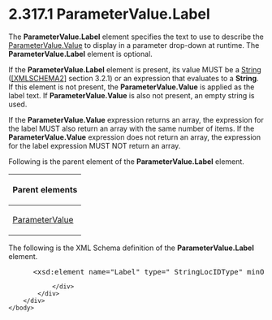 <html dir="LTR" xmlns:mshelp="http://msdn.microsoft.com/mshelp" xmlns:ddue="http://ddue.schemas.microsoft.com/authoring/2003/5" xmlns:xlink="http://www.w3.org/1999/xlink" xmlns:tool="http://www.microsoft.com/tooltip">
    <head>
        <meta http-equiv="Content-Type" content="text/html; CHARSET=utf-8"></meta>
        <meta name="save" content="history"></meta>
        <title>2.317.1 ParameterValue.Label</title>
        <xml>
            <mshelp:toctitle title="2.317.1 ParameterValue.Label"></mshelp:toctitle>
            <mshelp:rltitle title="[MS-RDL]: ParameterValue.Label"></mshelp:rltitle>
            <mshelp:keyword index="A" term="00c8c342-7654-4a24-bed6-8413d407906f"></mshelp:keyword>
            <mshelp:attr name="DCSext.ContentType" value="open specification"></mshelp:attr>
            <mshelp:attr name="AssetID" value="00c8c342-7654-4a24-bed6-8413d407906f"></mshelp:attr>
            <mshelp:attr name="TopicType" value="kbRef"></mshelp:attr>
            <mshelp:attr name="DCSext.Title" value="[MS-RDL]: ParameterValue.Label" />
        </xml>
    </head>
    <body>
        <div id="header">
            <h1 class="heading">2.317.1 ParameterValue.Label</h1>
        </div>
        <div id="mainSection">
            <div id="mainBody">
                <div id="allHistory" class="saveHistory"></div>
                <div id="sectionSection0" class="section" name="collapseableSection">
                    

<p>The <b>ParameterValue.Label</b> element specifies the text
to use to describe the <a href="d334e6cd-960f-4621-af27-d0045654ac57.html">ParameterValue.Value</a>
to display in a parameter drop-down at runtime. The <b>ParameterValue.Label</b>
element is optional. </p>

<p>If the <b>ParameterValue.Label</b> element is present, its
value MUST be a <a href="1ed81ef3-a683-45e3-aaad-bd2bbe71bc3d.html">String</a>
(<a href="https://go.microsoft.com/fwlink/?LinkId=90610">[XMLSCHEMA2]</a>
section 3.2.1) or an expression that evaluates to a <b>String</b>. If this
element is not present, the <b>ParameterValue.Value</b> is applied as the label
text. If <b>ParameterValue.Value</b> is also not present, an empty string is
used. </p>

<p>If the <b>ParameterValue.Value</b> expression returns an
array, the expression for the label MUST also return an array with the same
number of items. If the <b>ParameterValue.Value</b> expression does not return
an array, the expression for the label expression MUST NOT return an array.</p>

<p>Following is the parent element of the <b>ParameterValue.Label</b>
element.</p>

<table>
 <thead>
  <tr>
   <th>
   <p>Parent elements</p>
   </th>
  </tr>
 </thead>
 <tr>
  <td>
  <p><a href="06e3d251-a0be-4db8-a43f-33456f845ce9.html">ParameterValue</a></p>
  </td>
 </tr>
</table>

<p>The following is the XML Schema definition of the <b>ParameterValue.Label</b>
element.</p>

<dl>
<dd>
<div><pre> &lt;xsd:element name=&quot;Label&quot; type=&quot; StringLocIDType&quot; minOccurs=&quot;0&quot; /&gt;
</pre></div>
</dd></dl>


                </div>
            </div>
        </div>
    </body>
</html>